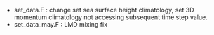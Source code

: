 - set_data.F : change set sea surface height climatology, set 3D momentum climatology not accessing subsequent time step value.
- set_data_may.F : LMD mixing fix
